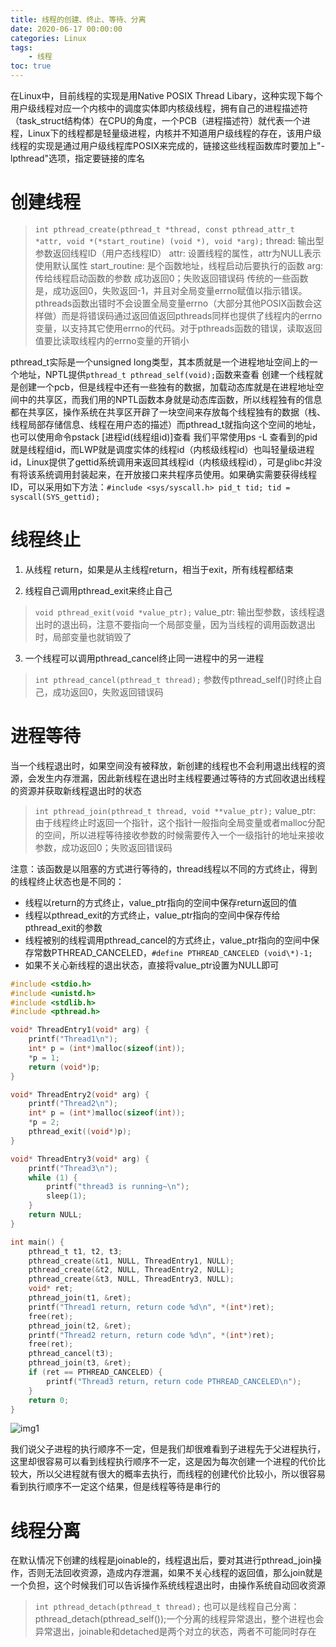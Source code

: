 ```yaml
---
title: 线程的创建、终止、等待、分离
date: 2020-06-17 00:00:00
categories: Linux
tags:
    - 线程
toc: true
---
```


在Linux中，目前线程的实现是用Native POSIX Thread Libary，这种实现下每个用户级线程对应一个内核中的调度实体即内核级线程，拥有自己的进程描述符（task_struct结构体）在CPU的角度，一个PCB（进程描述符）就代表一个进程，Linux下的线程都是轻量级进程，内核并不知道用户级线程的存在，该用户级线程的实现是通过用户级线程库POSIX来完成的，链接这些线程函数库时要加上"-lpthread"选项，指定要链接的库名

# 创建线程

> `int pthread_create(pthread_t *thread, const pthread_attr_t *attr, void *(*start_routine) (void *), void *arg);`
 thread: 输出型参数返回线程ID（用户态线程ID）
 attr: 设置线程的属性，attr为NULL表示使用默认属性
 start_routine: 是个函数地址，线程启动后要执行的函数
 arg: 传给线程启动函数的参数
 成功返回0；失败返回错误码
 传统的一些函数是，成功返回0，失败返回-1，并且对全局变量errno赋值以指示错误。pthreads函数出错时不会设置全局变量errno（大部分其他POSIX函数会这样做）而是将错误码通过返回值返回pthreads同样也提供了线程内的errno变量，以支持其它使用errno的代码。对于pthreads函数的错误，读取返回值要比读取线程内的errno变量的开销小

pthread_t实际是一个unsigned long类型，其本质就是一个进程地址空间上的一个地址，NPTL提供`pthread_t pthread_self(void);`函数来查看
创建一个线程就是创建一个pcb，但是线程中还有一些独有的数据，加载动态库就是在进程地址空间中的共享区，而我们用的NPTL函数本身就是动态库函数，所以线程独有的信息都在共享区，操作系统在共享区开辟了一块空间来存放每个线程独有的数据（栈、线程局部存储信息、线程在用户态的描述）而pthread_t就指向这个空间的地址，也可以使用命令pstack [进程id(线程组id)]查看
我们平常使用ps -L 查看到的pid就是线程组id，而LWP就是调度实体的线程id（内核级线程id）也叫轻量级进程id，Linux提供了gettid系统调用来返回其线程id（内核级线程id），可是glibc并没有将该系统调用封装起来，在开放接口来共程序员使用。如果确实需要获得线程ID，可以采用如下方法：`#include <sys/syscall.h> pid_t tid; tid = syscall(SYS_gettid);`

# 线程终止

1. 从线程 return，如果是从主线程return，相当于exit，所有线程都结束

2. 线程自己调用pthread_exit来终止自己
> `void pthread_exit(void *value_ptr);`
 value_ptr: 输出型参数，该线程退出时的退出码，注意不要指向一个局部变量，因为当线程的调用函数退出时，局部变量也就销毁了

3. 一个线程可以调用pthread_cancel终止同一进程中的另一进程
> `int pthread_cancel(pthread_t thread);` 
 参数传pthread_self()时终止自己，成功返回0，失败返回错误码

# 进程等待

当一个线程退出时，如果空间没有被释放，新创建的线程也不会利用退出线程的资源，会发生内存泄漏，因此新线程在退出时主线程要通过等待的方式回收退出线程的资源并获取新线程退出时的状态
> `int pthread_join(pthread_t thread, void **value_ptr);`
 value_ptr: 由于线程终止时返回一个指针，这个指针一般指向全局变量或者malloc分配的空间，所以进程等待接收参数的时候需要传入一个一级指针的地址来接收参数，成功返回0；失败返回错误码

注意：该函数是以阻塞的方式进行等待的，thread线程以不同的方式终止，得到的线程终止状态也是不同的：
* 线程以return的方式终止，value_ptr指向的空间中保存return返回的值
* 线程以pthread_exit的方式终止，value_ptr指向的空间中保存传给pthread_exit的参数  
* 线程被别的线程调用pthread_cancel的方式终止，value_ptr指向的空间中保存常数PTHREAD_CANCELED，`#define PTHREAD_CANCELED (void\*)-1;`
* 如果不关心新线程的退出状态，直接将value_ptr设置为NULL即可

```c
#include <stdio.h>
#include <unistd.h>
#include <stdlib.h>
#include <pthread.h>

void* ThreadEntry1(void* arg) {
    printf("Thread1\n");
    int* p = (int*)malloc(sizeof(int));
    *p = 1;
    return (void*)p;
}

void* ThreadEntry2(void* arg) {
    printf("Thread2\n");
    int* p = (int*)malloc(sizeof(int));
    *p = 2;
    pthread_exit((void*)p);
}

void* ThreadEntry3(void* arg) {
    printf("Thread3\n");
    while (1) {
        printf("thread3 is running~\n");
        sleep(1);
    }
    return NULL;
}

int main() {
    pthread_t t1, t2, t3;
    pthread_create(&t1, NULL, ThreadEntry1, NULL);
    pthread_create(&t2, NULL, ThreadEntry2, NULL);
    pthread_create(&t3, NULL, ThreadEntry3, NULL);
    void* ret;
    pthread_join(t1, &ret);
    printf("Thread1 return, return code %d\n", *(int*)ret);
    free(ret);
    pthread_join(t2, &ret);
    printf("Thread2 return, return code %d\n", *(int*)ret);
    free(ret);
    pthread_cancel(t3);
    pthread_join(t3, &ret);
    if (ret == PTHREAD_CANCELED) {
        printf("Thread3 return, return code PTHREAD_CANCELED\n");
    }
    return 0;
}
```

![img1](img1.png)

我们说父子进程的执行顺序不一定，但是我们却很难看到子进程先于父进程执行，这里却很容易可以看到线程执行顺序不一定，这是因为每次创建一个进程的代价比较大，所以父进程就有很大的概率去执行，而线程的创建代价比较小，所以很容易看到执行顺序不一定这个结果，但是线程等待是串行的

# 线程分离

在默认情况下创建的线程是joinable的，线程退出后，要对其进行pthread_join操作，否则无法回收资源，造成内存泄漏，如果不关心线程的返回值，那么join就是一个负担，这个时候我们可以告诉操作系统线程退出时，由操作系统自动回收资源
> `int pthread_detach(pthread_t thread);`
 也可以是线程自己分离：pthread_detach(pthread_self());一个分离的线程异常退出，整个进程也会异常退出，joinable和detached是两个对立的状态，两者不可能同时存在
